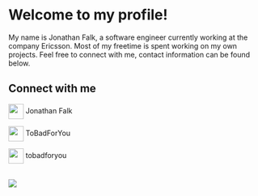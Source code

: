 # Welcome to my profile!
My name is Jonathan Falk, a software engineer currently working at the company Ericsson. Most of my freetime is spent working on my own projects. Feel free to connect with me, contact information can be found below.
<br/>

## Connect with me
<p align="left">
<a href="https://www.linkedin.com/in/jonathan-falk-4a42a4209/" target="blank"><img align="center" src="https://cdn-icons-png.flaticon.com/512/174/174857.png" height="30" width="30" /></a> Jonathan Falk
<br/>

<a href="https://steamcommunity.com/id/565462365444322665/" target="blank"><img align="center" src="https://upload.wikimedia.org/wikipedia/commons/thumb/8/83/Steam_icon_logo.svg/2048px-Steam_icon_logo.svg.png" height="30" width="30" /></a> ToBadForYou
<br/>

<picture>
  <img align="center" src="https://www.svgrepo.com/show/331368/discord-v2.svg" height="30" width="30" />
</picture>
tobadforyou
  
<br/>
<br/>

![](https://komarev.com/ghpvc/?username=ToBadForYou&color=blue)
